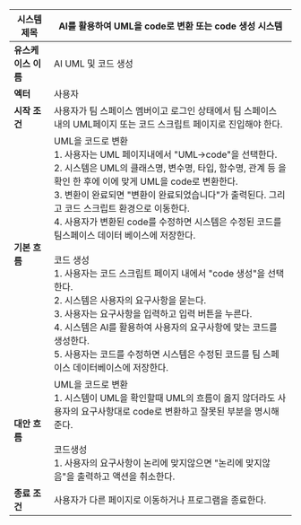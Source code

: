 | 시스템 제목 | AI를 활용하여 UML을 code로 변환 또는 code 생성 시스템|
| --- | --- |
| **유스케이스 이름** | AI UML 및 코드 생성|
| **엑터** | 사용자 |
| **시작 조건** | 사용자가 팀 스페이스 멤버이고 로그인 상태에서 팀 스페이스 내의 UML페이지 또는 코드 스크립트 페이지로 진입해야 한다.
| **기본 흐름** | UML을 코드로 변환<br>1. 사용자는 UML 페이지내에서 "UML->code"을 선택한다. <br>2. 시스템은 UML의 클래스명, 변수명, 타입, 함수명, 관계 등 을 확인 한 후에 이에 맞게 UML을 code로 변환한다. <br>3. 변환이 완료되면 "변환이 완료되었습니다"가 출력된다. 그리고 코드 스크립트 환경으로 이동한다. <br>4. 사용자가 변환된 code를 수정하면 시스템은 수정된 코드를 팀스페이스 데이터 베이스에 저장한다.<br><br>코드 생성<br>1. 사용자는 코드 스크립트 페이지 내에서 "code 생성"을 선택한다.<br>2. 시스템은 사용자의 요구사항을 묻는다.<br>3. 사용자는 요구사항을 입력하고 입력 버튼을 누른다.<br>4. 시스템은 AI를 활용하여 사용자의 요구사항에 맞는 코드를 생성한다.<br>5. 사용자는 코드를 수정하면 시스템은 수정된 코드를 팀 스페이스 데이터베이스에 저장한다. 
| **대안 흐름** | UML을 코드로 변환<br>1. 시스템이 UML을 확인할때 UML의 흐름이 옳지 않더라도 사용자의 요구사항대로 code로 변환하고 잘못된 부분을 명시해준다.<br><br>코드생성<br>1. 사용자의 요구사항이 논리에 맞지않으면 "논리에 맞지않음"을 출력하고 액션을 취소한다.|
| **종료 조건** | 사용자가 다른 페이지로 이동하거나 프로그램을 종료한다.|
